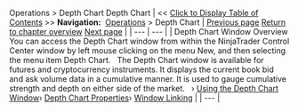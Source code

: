 ﻿
Operations > Depth Chart
Depth Chart
| << [Click to Display Table of Contents](depth_chart.md) >> **Navigation:**     [Operations](operations.md) > Depth Chart | [Previous page](working_with_data_grids.md) [Return to chapter overview](operations.md) [Next page](using_the_depth_chart_window.md) |
| --- | --- |
| Depth Chart Window Overview You can access the Depth Chart window from within the NinjaTrader Control Center window by left mouse clicking on the menu New, and then selecting the menu item Depth Chart.   The Depth Chart window is available for futures and cryptocurrency instruments. It displays the current book bid and ask volume data in a cumulative manner. It is used to gauge cumulative strength and depth on either side of the market.   › [Using the Depth Chart Window](using_the_depth_chart_window.md)› [Depth Chart Properties](depth_chart_properties.md)› [Window Linking](window_linking.md) |
| --- |

